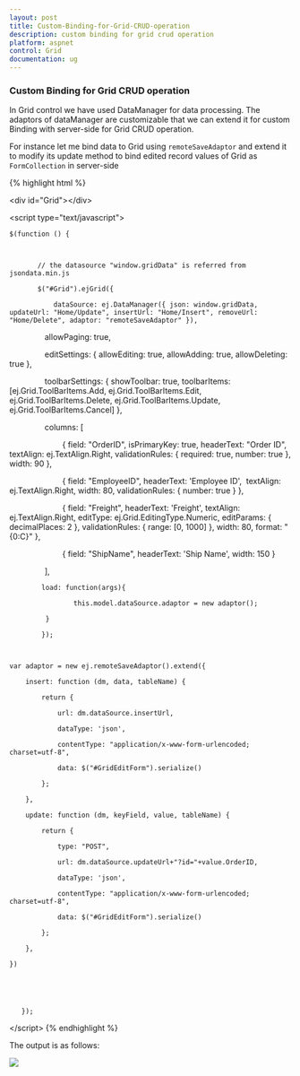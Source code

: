 ```yaml
---
layout: post
title: Custom-Binding-for-Grid-CRUD-operation
description: custom binding for grid crud operation
platform: aspnet
control: Grid
documentation: ug
---
```


### Custom Binding for Grid CRUD operation

In Grid control we have used DataManager for data processing. The adaptors of dataManager are customizable that we can extend it for custom Binding with server-side for Grid CRUD operation.

For instance let me bind data to Grid using `remoteSaveAdaptor` and extend it to modify its update method to bind edited record values of Grid as `FormCollection` in server-side



{% highlight html %}



&lt;div id="Grid"&gt;&lt;/div&gt;




&lt;script type="text/javascript"&gt;

    $(function () {



           // the datasource "window.gridData" is referred from jsondata.min.js

           $("#Grid").ejGrid({

               dataSource: ej.DataManager({ json: window.gridData, updateUrl: "Home/Update", insertUrl: "Home/Insert", removeUrl: "Home/Delete", adaptor: "remoteSaveAdaptor" }),

                allowPaging: true,

                editSettings: { allowEditing: true, allowAdding: true, allowDeleting: true },

                toolbarSettings: { showToolbar: true, toolbarItems: [ej.Grid.ToolBarItems.Add, ej.Grid.ToolBarItems.Edit, ej.Grid.ToolBarItems.Delete, ej.Grid.ToolBarItems.Update, ej.Grid.ToolBarItems.Cancel] },

                columns: [

                        { field: "OrderID", isPrimaryKey: true, headerText: "Order ID", textAlign: ej.TextAlign.Right, validationRules: { required: true, number: true }, width: 90 },

                        { field: "EmployeeID", headerText: 'Employee ID',  textAlign: ej.TextAlign.Right, width: 80, validationRules: { number: true } },

                        { field: "Freight", headerText: 'Freight', textAlign: ej.TextAlign.Right, editType: ej.Grid.EditingType.Numeric, editParams: { decimalPlaces: 2 }, validationRules: { range: [0, 1000] }, width: 80, format: "{0:C}" },

                        { field: "ShipName", headerText: 'Ship Name', width: 150 }

                ],

            load: function(args){

                    this.model.dataSource.adaptor = new adaptor();

             }          

            });



    var adaptor = new ej.remoteSaveAdaptor().extend({

        insert: function (dm, data, tableName) {

            return {

                url: dm.dataSource.insertUrl,

                dataType: 'json',

                contentType: "application/x-www-form-urlencoded; charset=utf-8",

                data: $("#GridEditForm").serialize()

            };

        },

        update: function (dm, keyField, value, tableName) {

            return {

                type: "POST",

                url: dm.dataSource.updateUrl+"?id="+value.OrderID,

                dataType: 'json',

                contentType: "application/x-www-form-urlencoded; charset=utf-8",

                data: $("#GridEditForm").serialize()

            };

        },

    })





       });



&lt;/script&gt;
{% endhighlight %}



The output is as follows:

![]("/js/Grid/How-to/DCustom-Binding-for-Grid-CRUD-operation_images/Custom-Binding-for-Grid-CRUD-operation_img1.png")
